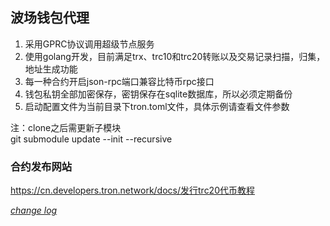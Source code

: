 ## 波场钱包代理

1. 采用GPRC协议调用超级节点服务
2. 使用golang开发，目前满足trx、trc10和trc20转账以及交易记录扫描，归集，地址生成功能
3. 每一种合约开启json-rpc端口兼容比特币rpc接口
4. 钱包私钥全部加密保存，密钥保存在sqlite数据库，所以必须定期备份
5. 启动配置文件为当前目录下tron.toml文件，具体示例请查看文件参数

注：clone之后需更新子模块  
git submodule update --init --recursive


### 合约发布网站

https://cn.developers.tron.network/docs/发行trc20代币教程

[*change log*](CHANGELOG.md)